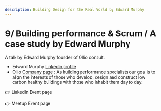 ```yaml
---
description: Building Design for the Real World by Edward Murphy
---
```


# 9/  Building performance & Scrum / A case study by Edward Murphy

A talk by Edward Murphy founder of Ollio consult.

* Edward Murphy [Linkedin profile](https://www.linkedin.com/in/edward-murphy-a2349526/) 
* Ollio [Company page](https://www.ollioconsult.com/) : As building performance specialists our goal is to align the interests of those who develop, design and construct low carbon healthy buildings with those who inhabit them day to day.

👉 LinkedIn Event page

👉 Meetup Event page



